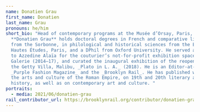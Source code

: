 ```yaml
---
name: Donatien Grau
first_name: Donatien
last_name: Grau
pronouns: he/him
short_bio: "Head of contemporary programs at the Musée d’Orsay, Paris,
  **Donatien Grau** holds doctoral degrees in French and comparative literature
  from the Sorbonne, in philological and historical sciences from the École des
  Hautes Études, Paris, and a DPhil from Oxford University. He served as advisor
  to Azzedine Alaïa for the couturier’s not-for-profit exhibition space, the
  Galerie (2014–17), and curated the inaugural exhibition of the reopening of
  the Getty Villa, Malibu, _Plato in L. A._ (2018). He is an Editor-at-Large of
  _Purple Fashion Magazine_ and the _Brooklyn Rail_. He has published widely on
  the arts and culture of the Roman Empire, on 19th and 20th literary and art
  history, as well as on contemporary art and culture. "
portraits:
  - media: 2021/06/donatien-grau
rail_contributor_url: https://brooklynrail.org/contributor/donatien-grau
---
```

